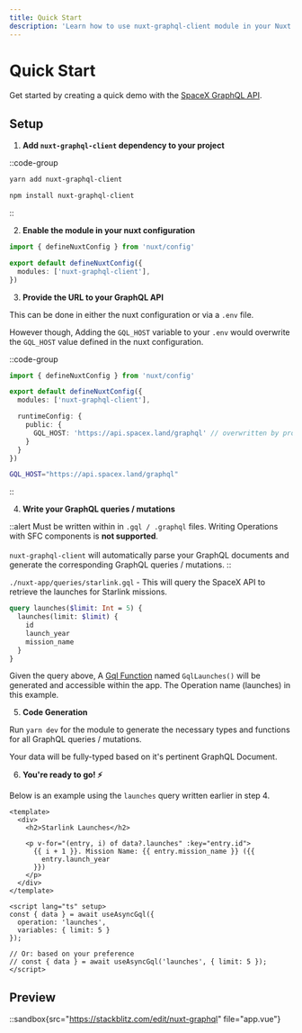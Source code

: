 ```yaml
---
title: Quick Start
description: 'Learn how to use nuxt-graphql-client module in your Nuxt 3 application.'
---
```


# Quick Start

Get started by creating a quick demo with the [SpaceX GraphQL API](https://api.spacex.land/graphql).

## Setup

1. **Add `nuxt-graphql-client` dependency to your project**

::code-group
```bash [Yarn]
yarn add nuxt-graphql-client
```
```bash [NPM]
npm install nuxt-graphql-client
```
::

2. **Enable the module in your nuxt configuration**

```ts [nuxt.config.ts]
import { defineNuxtConfig } from 'nuxt/config'

export default defineNuxtConfig({
  modules: ['nuxt-graphql-client'],
})
```

3. **Provide the URL to your GraphQL API**

This can be done in either the nuxt configuration or via a `.env` file. 

However though, Adding the `GQL_HOST` variable to your `.env` would overwrite the `GQL_HOST` value defined in the nuxt configuration.

::code-group
```ts [nuxt.config.ts]
import { defineNuxtConfig } from 'nuxt/config'

export default defineNuxtConfig({
  modules: ['nuxt-graphql-client'],

  runtimeConfig: {
    public: {
      GQL_HOST: 'https://api.spacex.land/graphql' // overwritten by process.env.GQL_HOST
    }
  }
})
```
```bash [.env]
GQL_HOST="https://api.spacex.land/graphql"
```
::

4. **Write your GraphQL queries / mutations**

::alert
Must be written within in `.gql / .graphql` files. Writing Operations with SFC components is **not supported**.
<br/><br/>
`nuxt-graphql-client` will automatically parse your GraphQL documents and generate the corresponding GraphQL queries / mutations.
::

`./nuxt-app/queries/starlink.gql` - This will query the SpaceX API to retrieve the launches for Starlink missions.

```graphql [starlink.gql]
query launches($limit: Int = 5) {
  launches(limit: $limit) {
    id
    launch_year
    mission_name
  }
}
```

Given the query above, A [Gql Function](/getting-started/gql-functions) named `GqlLaunches()` will be generated and accessible within the app. The Operation name (launches) in this example.

5. **Code Generation**

Run `yarn dev` for the module to generate the necessary types and functions for all GraphQL queries / mutations.

Your data will be fully-typed based on it's pertinent GraphQL Document.

6. **You're ready to go! ⚡️**

Below is an example using the `launches` query written earlier in step 4.

```vue [app.vue]
<template>
  <div>
    <h2>Starlink Launches</h2>

    <p v-for="(entry, i) of data?.launches" :key="entry.id">
      {{ i + 1 }}. Mission Name: {{ entry.mission_name }} ({{
        entry.launch_year
      }})
    </p>
  </div>
</template>

<script lang="ts" setup>
const { data } = await useAsyncGql({
  operation: 'launches',
  variables: { limit: 5 }
});

// Or: based on your preference
// const { data } = await useAsyncGql('launches', { limit: 5 });
</script>
```

## Preview

::sandbox{src="https://stackblitz.com/edit/nuxt-graphql" file="app.vue"}
